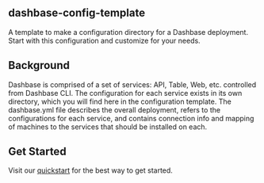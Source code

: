 ## dashbase-config-template
A template to make a configuration directory for a Dashbase deployment. Start with this configuration and customize for your needs.

## Background
Dashbase is comprised of a set of services: API, Table, Web, etc. controlled from Dashbase CLI. The configuration for each service exists in its own directory, which you will find here in the configuration template. The dashbase.yml file describes the overall deployment, refers to the configurations for each service, and contains connection info and mapping of machines to the services that should be installed on each.

## Get Started

Visit our [quickstart](www.dashbase.io/user-guide/quickstart/) for the best way to get started.